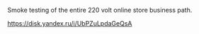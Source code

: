 Smoke testing of the entire 220 volt online store business path.




https://disk.yandex.ru/i/UbPZuLpdaGeQsA


